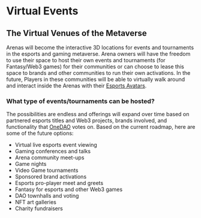 # Virtual Events

## The Virtual Venues of the Metaverse

Arenas will become the interactive 3D locations for events and tournaments in the esports and gaming metaverse. Arena owners will have the freedom to use their space to host their own events and tournaments (for Fantasy/Web3 games) for their communities or can choose to lease this space to brands and other communities to run their own activations. In the future, Players in these communities will be able to virtually walk around and interact inside the Arenas with their [Esports Avatars](https://app.gitbook.com/o/NFU4Oe6K8C4ul2bl0T0H/s/NVD1jD7mSf11inLF1bnG/c/Z6BWitWoHkRXykrOt3wd/metaverse/esports-avatar).&#x20;

### What type of events/tournaments can be hosted?

The possibilities are endless and offerings will expand over time based on partnered esports titles and Web3 projects, brands involved, and functionality that [OneDAO](../onedao.md) votes on. Based on the current roadmap, here are some of the future options:

* Virtual live esports event viewing
* Gaming conferences and talks
* Arena community meet-ups
* Game nights
* Video Game tournaments
* Sponsored brand activations
* Esports pro-player meet and greets
* Fantasy for esports and other Web3 games&#x20;
* DAO townhalls and voting
* NFT art galleries
* Charity fundraisers
